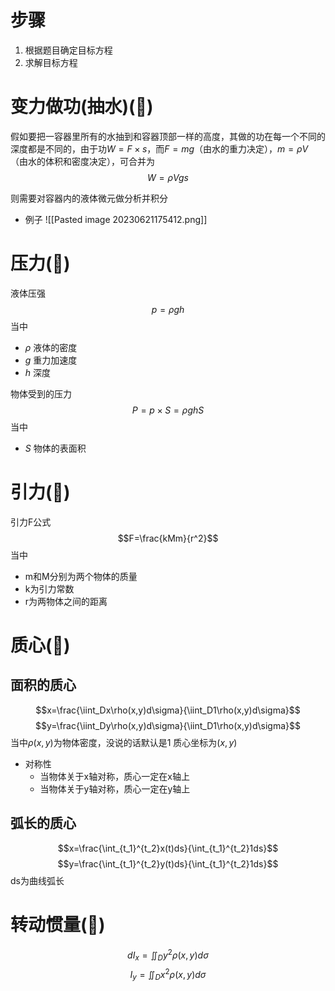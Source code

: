 # 步骤
1. 根据题目确定目标方程
2. 求解目标方程

# 变力做功(抽水)(🌟)
假如要把一容器里所有的水抽到和容器顶部一样的高度，其做的功在每一个不同的深度都是不同的，由于功$W=F\times s$，而$F=mg$（由水的重力决定），$m=\rho V$（由水的体积和密度决定），可合并为$$W=\rho Vgs$$

则需要对容器内的液体微元做分析并积分
- 例子
![[Pasted image 20230621175412.png]]
# 压力(🌟)
液体压强
$$p=\rho gh$$
当中
- $\rho$    液体的密度
- $g$    重力加速度
- $h$    深度

物体受到的压力
$$P=p\times S=\rho ghS$$
当中
- $S$    物体的表面积

# 引力(🌟)
引力F公式
$$F=\frac{kMm}{r^2}$$
当中
- m和M分别为两个物体的质量
- k为引力常数
- r为两物体之间的距离

# 质心(🌟)
## 面积的质心
$$x=\frac{\iint_Dx\rho(x,y)d\sigma}{\iint_D1\rho(x,y)d\sigma}$$
$$y=\frac{\iint_Dy\rho(x,y)d\sigma}{\iint_D1\rho(x,y)d\sigma}$$
当中$\rho(x,y)$为物体密度，没说的话默认是1
质心坐标为$(x,y)$
- 对称性
	- 当物体关于x轴对称，质心一定在x轴上
	- 当物体关于y轴对称，质心一定在y轴上
## 弧长的质心
$$x=\frac{\int_{t_1}^{t_2}x(t)ds}{\int_{t_1}^{t_2}1ds}$$
$$y=\frac{\int_{t_1}^{t_2}y(t)ds}{\int_{t_1}^{t_2}1ds}$$
ds为曲线弧长

# 转动惯量(🌟)
$$dI_x=\iint_Dy^2\rho(x,y)d\sigma$$
$$I_y=\iint_Dx^2\rho(x,y)d\sigma$$
